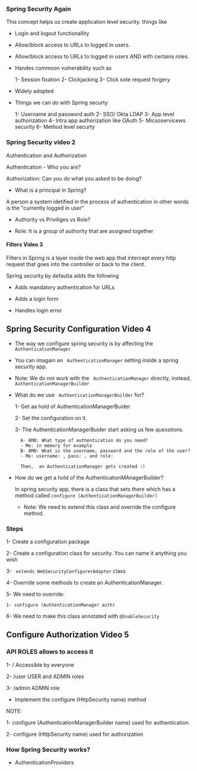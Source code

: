 ### Spring Security Again 

This concept helps us create application level security. things like

- Login and logout functionallity 

- Allow/block access to URLs to logged in users. 

- Allow/block access to URLs to logged in users AND with certains roles. 


- Handes commoon vulnerability such as 

    1- Session fixation
    2- Clickjacking
    3- Click sote request forgery 

- Widely adopted

- Things we can do with Spring securty

    1- Username and password auth
    2- SSO/ Okta LDAP 
    3- App level authorization
    4-  Intra app authorization like OAuth
    5- Micsoservicews security
    6- Method level securty

### Spring Security video 2 


Authentication and Authorization 

Authentication - Who you are? 

Authorization: Can you do what you asked to be doing? 

- What is a principal in Spring? 

A person a system idetified in the process of authentication in other words is the "currently logged in user" 

- Authority vs Priviliges vs Role? 

- Role: It is a group of authority that are assigned together

#### Filters  Video 3

Filters in Spring is a layer inside the web app that intercept every http request that goes into the controller or back to the client. 

Spring security by defaulta adds the following 

- Adds mandatory authentication for URLs


- Adds a login form

- Handles login error

## Spring Security Configuration Video 4


- The way we configure spring security is by affecting the <code> AuthenticationManager</code>


- You can imagain an <code> AuthenticationManager</code> setting inside a spring security app. 


- Note: We do not work with the  <code> AuthenticationManager</code> directly, instead,  <code> AuthenticationManagerBuilder</code>


- What do we use  <code> AuthenticationManagerBuilder</code> for?


    1- Get aa hold of AuthenticationManagerBuider

    2- Set the configuration on it. 

    3- The AuthenticationManagerBuider start asking us few quesstions. 

        A- AMB: What type of authentication do you need? 
        - Me: in memory for example
        B- AMB: What is the username, password and the role of the user? 
        - Me: username: , pass: , and role: 

        Then,  an AuthenticationManager gets created :)

    
- How do we get a hold of the AuthenticationMAnagerBuilder? 

    In spring security app, there is a class that sets there which has a method called <code>configure (AuthenticationManagerBuilder) </code>

    - Note: We need to extend this class and override the configure method. 



### Steps 

1- Create a configuration package 

2- Create a configuration class for security. You can name it anything you wish

3- <code> extends WebSecurityConfigurerAdapter</code>  class

4- Override some methods to create an  AuthenticationManager. 

5- We need to override: 

    1- configure (AuthenticationManager auth)


6- We need to make this class annotated with 
<code>@EnableSecurity </code>

## Configure Authorization Video 5

### API                         ROLES allows to access it

1- /                             Accessible by everyone 


2- /user                        USER and ADMIN roles


3- /admin                       ADMIN role


- Implement the configure (HttpSecurity name) method


NOTE: 

1- configure (AuthenticationManagerBuilder name)  used for authentication. 

2- configure (HttpSecurity name)  used for authorization


### How Spring Security works? 

- AuthenticationProviders

